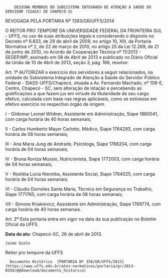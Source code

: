         DESIGNA MEMBROS DO SUBSISTEMA INTEGRADO DE ATENÇÃO À SAÚDE DO SERVIDOR (SIASS) DE CHAPECÓ-SC  

REVOGADA PELA PORTARIA Nº 1393/GR/UFFS/2014

 O REITOR *PRO TEMPORE* DA UNIVERSIDADE FEDERAL DA FRONTEIRA SUL - UFFS, no uso de suas atribuições legais e considerando o disposto no Decreto nº 6.833, de 29 de abril de 2009, no artigo 10, XIII, da Portaria Normativa nº 2, de 22 de março de 2010, no artigo 25 da Lei 12.269, de 21 de junho de 2010, no Acordo de Cooperação Técnica nº 11/2013 - SEGEP/MP, assinado em 08 de Abril de 2013 e publicado no Diário Oficial da União de 10 de Abril de 2013, seção 3, pág. 166, resolve:

 Art. 1º AUTORIZAR o exercício dos servidores a seguir relacionados, na unidade do Subsistema Integrado de Atenção à Saúde do Servidor Público Federal - SIASS-UFFS/Chapecó, situada a Av. Fernando Machado, nº 108-E, Centro, Chapecó - SC, sem alteração de lotação e percebendo as gratificações a que fazem jus em virtude da titularidade de seu cargo efetivo, calculada com base nas regras aplicáveis, como se estivesse em efetivo exercício no respectivo órgão de origem.

 I - Gildomar Leonel Wildner, Assistente em Administração, Siape 1880041, com carga horária de 40 horas semanais;

 II - Carlos Humberto Mayer Carlotto, Médico, Siape 1764293, com carga horária de 08 horas semanais;

 III - Ana Maria Jung de Andrade, Psicóloga, Siape 1768204, com carga horária de 04 horas semanais;

 IV - Bruna Roniza Mussio, Nutricionista, Siape 1772003, com carga horária de 04 horas semanais;

 V - Rosiléia Lúcia Nierotka, Assistente Social, Siape 1764025, com carga horária de 04 horas semanais;

 VI - Cláudio Dorneles Santa Maria, Técnico em Segurança no Trabalho, Siape 1771765, com carga horária de 08 horas semanais;

 VII - Simone Knakievicz, Assistente em Administração, Siape 1769774, com carga horária de 40 horas semanais.

 Art. 2º Esta portaria entra em vigor na data da sua publicação no Boletim Oficial da UFFS.

  

   **Data do ato:** Chapecó-SC, 26 de abril de 2013.   
 

    Jaime Giolo   
 Reitor pro tempore da UFFS 

      Documento Histórico  [PORTARIA Nº 358/GR/UFFS/2013](https://www.uffs.edu.br/atos-normativos/portaria/gr/2013-0358/@@download/documento_historico)     
      
